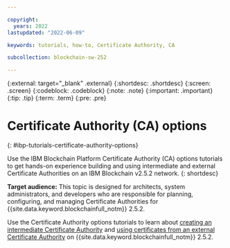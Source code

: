 ```yaml
---

copyright:
  years: 2022
lastupdated: "2022-06-09"

keywords: tutorials, how-to, Certificate Authority, CA

subcollection: blockchain-sw-252

---
```


{:external: target="_blank" .external}
{:shortdesc: .shortdesc}
{:screen: .screen}
{:codeblock: .codeblock}
{:note: .note}
{:important: .important}
{:tip: .tip}
{:term: .term}
{:pre: .pre}


#  Certificate Authority (CA) options 
{: #ibp-tutorials-certificate-authority-options}

Use the IBM Blockchain Platform Certificate Authority (CA) options tutorials to get hands-on experience building and using 
intermediate and external Certificate Authorities on an IBM Blockchain v2.5.2 network. 
{: shortdesc}

**Target audience:** This topic is designed for architects, system administrators, and developers who are responsible 
for planning, configuring, and managing Certificate Authorities for {{site.data.keyword.blockchainfull_notm}} 2.5.2.

Use the Certificate Authority options tutorials to learn about [creating an intermediate Certificate Authority](ibp-console-int-ca.md) and 
[using certificates from an external Certificate Authority](ibp-v2-tutorial-extca.md.md) on {{site.data.keyword.blockchainfull_notm}} 2.5.2.

